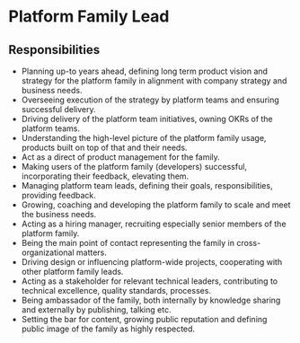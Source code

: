 # Platform Family Lead

## Responsibilities

- Planning up-to years ahead, defining long term product vision and strategy for the platform family in alignment with company strategy and business needs.
- Overseeing execution of the strategy by platform teams and ensuring successful delivery.
- Driving delivery of the platform team initiatives, owning OKRs of the platform teams.
- Understanding the high-level picture of the platform family usage, products built on top of that and their needs.
- Act as a direct of product management for the family.
- Making users of the platform family (developers) successful, incorporating their feedback, elevating them.
- Managing platform team leads, defining their goals, responsibilities, providing feedback.
- Growing, coaching and developing the platform family to scale and meet the business needs.
- Acting as a hiring manager, recruiting especially senior members of the platform family.
- Being the main point of contact representing the family in cross-organizational matters.
- Driving design or influencing platform-wide projects, cooperating with other platform family leads.
- Acting as a stakeholder for relevant technical leaders, contributing to technical excellence, quality standards, processes.
- Being ambassador of the family, both internally by knowledge sharing and externally by publishing, talking etc.
- Setting the bar for content, growing public reputation and defining public image of the family as highly respected.
